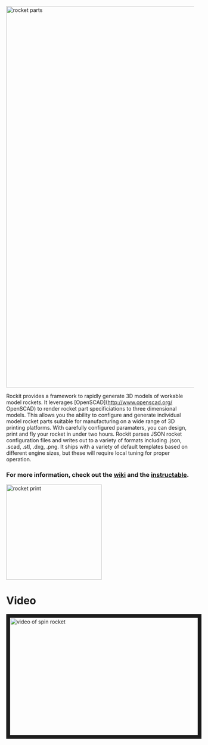<img src="https://raw.github.com/vishnubob/rockit/master/examples/images/exploded_rocket.png" alt="rocket parts" width="1024">

Rockit provides a framework to rapidly generate 3D models of workable model rockets. It leverages [OpenSCAD](http://www.openscad.org/ OpenSCAD) to render rocket part specificiations to three dimensional models. This allows you the ability to configure and generate individual model rocket parts suitable for manufacturing on a wide range of 3D printing platforms. With carefully configured paramaters, you can design, print and fly your rocket in under two hours. Rockit parses JSON rocket configuration files and writes out to a variety of formats including .json, .scad, .stl, .dxg, .png. It ships with a variety of default templates based on different engine sizes, but these will require local tuning for proper operation. 

### For more information, check out the [wiki](https://github.com/vishnubob/rockit/wiki/Rockit) and the [instructable](http://www.instructables.com/id/Rockit-Model-Rocket-Construction-Kit/). ###

<img src="https://raw.github.com/vishnubob/rockit/master/examples/images/print_ex1.png" alt="rocket print" width="256">

# Video #

<a href="http://www.youtube.com/watch?feature=player_embedded&v=abhvpGUcD30" target="_blank"><img src="http://img.youtube.com/vi/abhvpGUcD30/0.jpg" alt="video of spin rocket" width="560" height="315" border="10" /></a>
